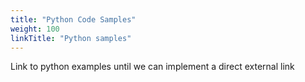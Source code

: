 ```yaml
---
title: "Python Code Samples"
weight: 100
linkTitle: "Python samples"
---
```

Link to python examples until we can implement a direct external link

